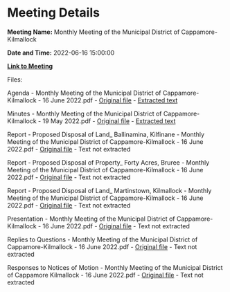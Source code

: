 # Meeting Details

**Meeting Name:** Monthly Meeting of the Municipal District of Cappamore-Kilmallock

**Date and Time:** 2022-06-16 15:00:00

**[Link to Meeting](https://www.limerick.ie/council/whats-on/monthly-meeting-municipal-district-cappamore-kilmallock-83)**

Files: 

Agenda - Monthly Meeting of the Municipal District of Cappamore-Kilmallock - 16 June 2022.pdf - [Original file](https://www.limerick.ie/sites/default/files/media/documents/2022-06/01-Agenda-June-Monthly-Meeting-of-Cappamore-Kilmallock-Municipal-District.pdf) - [Extracted text](./Agenda%20-%C2%A0Monthly%20Meeting%20of%20the%20Municipal%20District%20of%20Cappamore-Kilmallock%20-%2016%20June%202022.md)

Minutes - Monthly Meeting of the Municipal District of Cappamore-Kilmallock - 19 May 2022.pdf - [Original file](https://www.limerick.ie/sites/default/files/media/documents/2022-06/Minutes-19th-May-Monthly-Meeting-of-Cappamore-Kilmallock-Municipal-District.pdf) - [Extracted text](./Minutes%20-%C2%A0Monthly%20Meeting%20of%20the%20Municipal%20District%20of%20Cappamore-Kilmallock%20-%2019%20May%202022.md)

Report - Proposed Disposal of Land_ Ballinamina, Kilfinane - Monthly Meeting of the Municipal District of Cappamore-Kilmallock - 16 June 2022.pdf - [Original file](https://www.limerick.ie/sites/default/files/media/documents/2022-06/Report-for-Cappamore-Kilmallock-Municipal-District-Ballinamina-Kilfinane.pdf) - Text not extracted

Report - Proposed Disposal of Property_ Forty Acres, Bruree - Monthly Meeting of the Municipal District of Cappamore-Kilmallock - 16 June 2022.pdf - [Original file](https://www.limerick.ie/sites/default/files/media/documents/2022-06/Report-for-Cappamore-Kilmallock-Municipal-District-Forty-Acres.pdf) - Text not extracted

Report - Proposed Disposal of Land_ Martinstown, Kilmallock - Monthly Meeting of the Municipal District of Cappamore-Kilmallock - 16 June 2022.pdf - [Original file](https://www.limerick.ie/sites/default/files/media/documents/2022-06/Report-for-Cappamore-Kilmallock-Municipal-District-Land-at-Martinstown-Kilmallock.pdf) - Text not extracted

Presentation - Monthly Meeting of the Municipal District of Cappamore-Kilmallock - 16 June 2022.pdf - [Original file](https://www.limerick.ie/sites/default/files/media/documents/2022-06/Presentation-Monthly-Meeting-of-Cappamore-%20Kilmallock-Municipal-District.pdf) - Text not extracted

Replies to Questions - Monthly Meeting of the Municipal District of Cappamore-Kilmallock - 16 June 2022.pdf - [Original file](https://www.limerick.ie/sites/default/files/media/documents/2022-06/Replies-to-Questions-June-Monthly-Meeting-of-Cappamore-Kilmallock-Municipal-District.pdf) - Text not extracted

Responses to Notices of Motion - Monthly Meeting of the Municipal District of Cappamore Kilmallock - 16 June 2022.pdf - [Original file](https://www.limerick.ie/sites/default/files/media/documents/2022-06/Responses-to-Notices-of-Motion-June-Meeting-of-Cappamore-Kilmallock-Municipal-District.pdf) - Text not extracted

